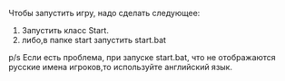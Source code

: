 Чтобы запустить игру, надо сделать следующее:
1. Запустить класс Start. 
2. либо,в папке start запустить start.bat

p/s Если есть проблема, при запуске start.bat, что не отображаются русские имена игроков,то
используйте английский язык.
